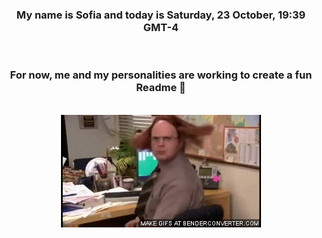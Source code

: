 


<div align="center">
<h3 >My name is Sofia and today is Saturday, 23 October, 19:39 GMT-4</h3><br>
<h3 >For now, me and my personalities are working to create a fun Readme 👋
</h3><br>
<img src='img/dwight.gif' alt='working...'/>
</div>
